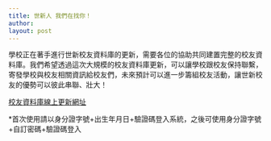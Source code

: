 ```yaml
---
title: 世新人 我們在找你！
author: 
layout: post
---
```


學校正在著手進行世新校友資料庫的更新，需要各位的協助共同建置完整的校友資料庫。我們希望透過這次大規模的校友資料庫更新，可以讓學校跟校友保持聯繫，寄發學校與校友相關資訊給校友們，未來預計可以進一步籌組校友活動，讓世新校友的優勢可以彼此串聯、壯大！

[校友資料庫線上更新網址](https://ap.shu.edu.tw/sec_alu/alumni)

*首次使用請以身分證字號+出生年月日+驗證碼登入系統，之後可使用身分證字號+自訂密碼+驗證碼登入